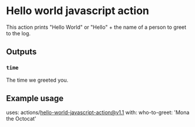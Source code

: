 # Hello world javascript action

This action prints "Hello World" or "Hello" + the name of a person to greet to the log.

## Outputs

### `time`

The time we greeted you.

## Example usage

uses: actions/hello-world-javascript-action@v1.1
with:
  who-to-greet: 'Mona the Octocat'